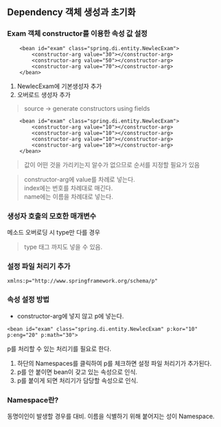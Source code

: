 ## Dependency 객체 생성과 초기화
### Exam 객체 constructor를 이용한 속성 값 설정
```
	<bean id="exam" class="spring.di.entity.NewlecExam">
		<constructor-arg value="30"></constructor-arg>
		<constructor-arg value="50"></constructor-arg>
		<constructor-arg value="70"></constructor-arg>
	</bean>
```

1. NewlecExam에 기본생성자 추가
2. 오버로드 생성자 추가
> source -> generate constructors using fields
```
	<bean id="exam" class="spring.di.entity.NewlecExam">
		<constructor-arg value="10"></constructor-arg>
		<constructor-arg value="10"></constructor-arg>
		<constructor-arg value="10"></constructor-arg>
		<constructor-arg value="10"></constructor-arg>
	</bean>
```
> 값이 어떤 것을 가리키는지 알수가 없으므로 순서를 지정할 필요가 있음

> constructor-arg에 value를 차례로 넣는다.  
index에는 번호를 차례대로 매긴다.       
name에는 이름을 차례대로 넣는다.

### 생성자 호출의 모호한 매개변수
메소드 오버로딩 시 type만 다를 경우
> type 태그 까지도 넣을 수 있음.

### 설정 파일 처리기 추가
```
xmlns:p="http://www.springframework.org/schema/p"
```

### 속성 설정 방법
+ constructor-arg에 넣지 않고 p에 넣는다.
```
<bean id="exam" class="spring.di.entity.NewlecExam" p:kor="10" p:eng="20" p:math="30">
```
p를 처리할 수 있는 처리기를 필요로 한다.
1. 하단의 Namespaces를 클릭하여 p를 체크하면 설정 파일 처리기가 추가된다.      
2. p를 안 붙이면 bean이 갖고 있는 속성으로 인식. 
3. p를 붙이게 되면 처리기가 담당할 속성으로 인식.

### Namespace란?
동명이인이 발생할 경우를 대비. 이름을 식별하기 위해 붙어지는 성이 Namespace.